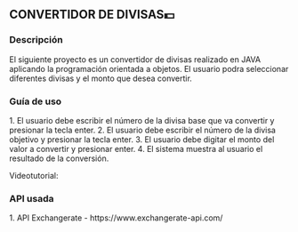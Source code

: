 <h2>CONVERTIDOR DE DIVISAS💵</h2>

<h3>Descripción</h3>
<p>
    El siguiente proyecto es un convertidor de divisas realizado en JAVA aplicando
    la programación orientada a objetos.
    El usuario podra seleccionar diferentes divisas y el monto que desea convertir.
</p>

<h3>Guía de uso</h3>
1. El usuario debe escribir el número de la divisa base que va convertir y presionar la tecla enter.
2. El usuario debe escribir el número de la divisa objetivo y presionar la tecla enter.
3. El usuario debe digitar el monto del valor a convertir y presionar enter.
4. El sistema muestra al usuario el resultado de la conversión.

Videotutorial: 

<h3>API usada</h3>
1. API Exchangerate - https://www.exchangerate-api.com/

